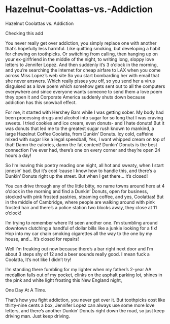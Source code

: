 # Hazelnut-Coolattas-vs.-Addiction

Hazelnut Coolattas vs. Addiction

Checking this add 

You never really get over addiction, 
you simply replace one with another that’s hopefully less harmful.
Like quitting smoking, but developing a habit for chewing on toothpicks. 
Or switching from calling, 
then hanging up on your ex-girlfriend in the middle of the night,
to writing long, sloppy love letters to Jennifer Lopez.
And then suddenly it’s 3 o’clock in the morning,
and you’re searching the internet for cheap airfare to LAX
when you come across Miss Lopez’s web site
So you start bombarding her with email that she never answers.
Which really pisses you off, 
so you send her a virus disguised as a love poem
which somehow gets sent out to all the computers everywhere
and since everyone wants someone to send them a love poem they open it 
and Corporate America suddenly shuts down because addiction has this snowball effect.

For me, it started with Hershey Bars while I was getting sober.
My body had been processing drugs and alcohol into sugar for so long 
that I was craving sweets.
I tried cookies and ice cream, even donuts- 
and I hate donuts!
But it was donuts that led me to the greatest sugar rush known to mankind,
a large Hazelnut Coffee Coolatta, 
from Dunkin’ Donuts.
Icy cold, caffeine mixed with sugar like a legal speedball,
Yes, I want whipped cream on top of that!
Damn the calories, 
damn the fat content!
Dunkin’ Donuts is the best connection I’ve ever had, 
there’s one on every corner and they’re open 24 hours a day!

So I’m leaving this poetry reading one night,
all hot and sweaty,
when I start jonesin’ bad.
But it’s cool ‘cause I know how to handle this,
and there’s a Dunkin’ Donuts right up the street.
But when I get there... 
it’s closed!

You can drive through any of the little bitty, no name towns around here
 at 4 o’clock in the morning and find a Dunkin’ Donuts, 
open for business, stocked with pink frosted pastries, steaming coffee,
and yes, Coolattas!
But in the middle of Cambridge, 
where people are walking around with pink frosted hair
and there’s a police station two blocks away,
they close at 11 o’clock! 

I’m trying to remember where I’d seen another one.
I’m stumbling around downtown clutching a handful of dollar bills 
like a junkie looking for a fix!
Hop into my car chain smoking cigarettes 
all the way to the one by my house, 
and...
It’s closed for repairs!

Well I’m freaking out now
because there’s a bar right next door
and I’m about 3 steps shy of 12
and a beer sounds really good.
I mean fuck a Coolatta, 
It’s not like I didn’t try!

I’m standing there fumbling for my lighter
when my father’s 2-year AA medallion falls out of my pocket,
clinks on the asphalt parking lot,
shines in the pink and white light frosting this New England night,

One Day At A Time.

That’s how you fight addiction, 
you never get over it.
But toothpicks cost like thirty-nine cents a box,
Jennifer Lopez can always use some more love letters,
and there’s another Dunkin’ Donuts right down the road,
so just keep driving man.
Just keep driving.
